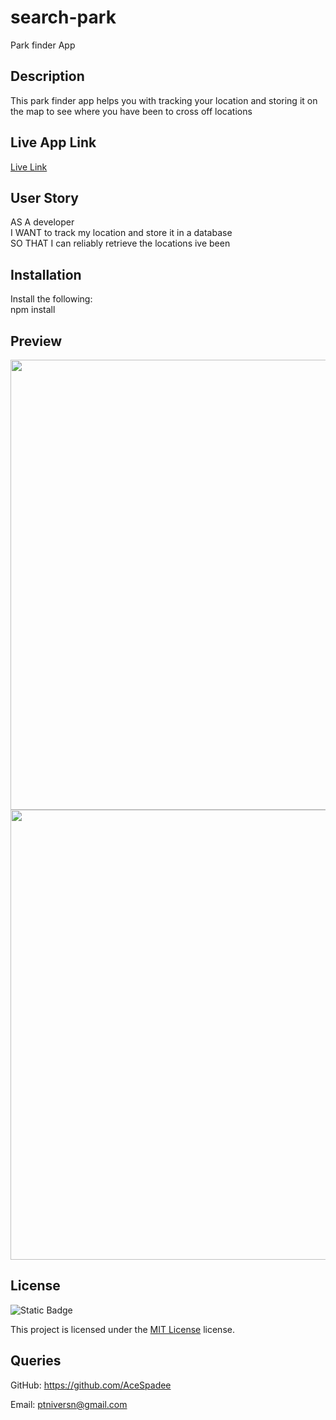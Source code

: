 # search-park
Park finder App

## Description
This park finder app helps you with tracking your location and storing it on the map to see where you have been to cross off locations

## Live App Link
[Live Link](https://www.djinkingdom.com)

## User Story
AS A developer
<br>
I WANT to track my location and store it in a database
<br>
SO THAT I can reliably retrieve the locations ive been


## Installation

 Install the following:
 <br>
 npm install

 ## Preview
 <img src="" width="720" heigth="480">

 <img src="" width="720" heigth="480">


 ## License

 ![Static Badge](https://img.shields.io/badge/MIT-License-blue)

 This project is licensed under the [MIT License](https://choosealicense.com/licenses/mit/) license.

 ## Queries

 GitHub: https://github.com/AceSpadee

 Email: ptniversn@gmail.com